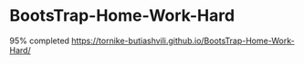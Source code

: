# BootsTrap-Home-Work-Hard

95% completed
https://tornike-butiashvili.github.io/BootsTrap-Home-Work-Hard/
